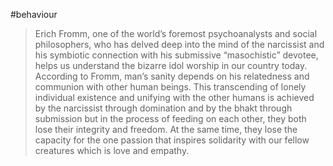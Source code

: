 #behaviour 

> Erich Fromm, one of the world’s foremost psychoanalysts and social philosophers, who has delved deep into the mind of the narcissist and his symbiotic connection with his submissive “masochistic” devotee, helps us understand the bizarre idol worship in our country today. According to Fromm, man’s sanity depends on his relatedness and communion with other human beings. This transcending of lonely individual existence and unifying with the other humans is achieved by the narcissist through domination and by the bhakt through submission but in the process of feeding on each other, they both lose their integrity and freedom. At the same time, they lose the capacity for the one passion that inspires solidarity with our fellow creatures which is love and empathy.

